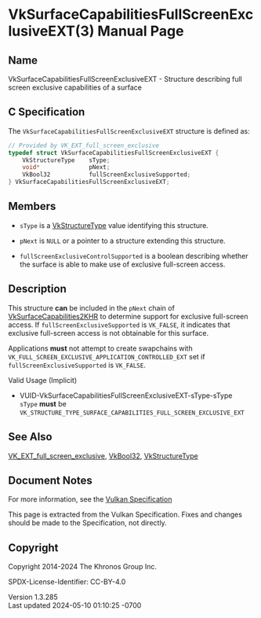 # VkSurfaceCapabilitiesFullScreenExclusiveEXT(3) Manual Page

## Name

VkSurfaceCapabilitiesFullScreenExclusiveEXT - Structure describing full
screen exclusive capabilities of a surface



## <a href="#_c_specification" class="anchor"></a>C Specification

The `VkSurfaceCapabilitiesFullScreenExclusiveEXT` structure is defined
as:

``` c
// Provided by VK_EXT_full_screen_exclusive
typedef struct VkSurfaceCapabilitiesFullScreenExclusiveEXT {
    VkStructureType    sType;
    void*              pNext;
    VkBool32           fullScreenExclusiveSupported;
} VkSurfaceCapabilitiesFullScreenExclusiveEXT;
```

## <a href="#_members" class="anchor"></a>Members

- `sType` is a [VkStructureType](https://registry.khronos.org/vulkan/specs/1.3-extensions/man/html/VkStructureType.html) value identifying
  this structure.

- `pNext` is `NULL` or a pointer to a structure extending this
  structure.

- `fullScreenExclusiveControlSupported` is a boolean describing whether
  the surface is able to make use of exclusive full-screen access.

## <a href="#_description" class="anchor"></a>Description

This structure **can** be included in the `pNext` chain of
[VkSurfaceCapabilities2KHR](https://registry.khronos.org/vulkan/specs/1.3-extensions/man/html/VkSurfaceCapabilities2KHR.html) to determine
support for exclusive full-screen access. If
`fullScreenExclusiveSupported` is `VK_FALSE`, it indicates that
exclusive full-screen access is not obtainable for this surface.

Applications **must** not attempt to create swapchains with
`VK_FULL_SCREEN_EXCLUSIVE_APPLICATION_CONTROLLED_EXT` set if
`fullScreenExclusiveSupported` is `VK_FALSE`.

Valid Usage (Implicit)

- <a href="#VUID-VkSurfaceCapabilitiesFullScreenExclusiveEXT-sType-sType"
  id="VUID-VkSurfaceCapabilitiesFullScreenExclusiveEXT-sType-sType"></a>
  VUID-VkSurfaceCapabilitiesFullScreenExclusiveEXT-sType-sType  
  `sType` **must** be
  `VK_STRUCTURE_TYPE_SURFACE_CAPABILITIES_FULL_SCREEN_EXCLUSIVE_EXT`

## <a href="#_see_also" class="anchor"></a>See Also

[VK_EXT_full_screen_exclusive](https://registry.khronos.org/vulkan/specs/1.3-extensions/man/html/VK_EXT_full_screen_exclusive.html),
[VkBool32](https://registry.khronos.org/vulkan/specs/1.3-extensions/man/html/VkBool32.html), [VkStructureType](https://registry.khronos.org/vulkan/specs/1.3-extensions/man/html/VkStructureType.html)

## <a href="#_document_notes" class="anchor"></a>Document Notes

For more information, see the <a
href="https://registry.khronos.org/vulkan/specs/1.3-extensions/html/vkspec.html#VkSurfaceCapabilitiesFullScreenExclusiveEXT"
target="_blank" rel="noopener">Vulkan Specification</a>

This page is extracted from the Vulkan Specification. Fixes and changes
should be made to the Specification, not directly.

## <a href="#_copyright" class="anchor"></a>Copyright

Copyright 2014-2024 The Khronos Group Inc.

SPDX-License-Identifier: CC-BY-4.0

Version 1.3.285  
Last updated 2024-05-10 01:10:25 -0700
